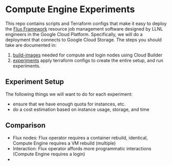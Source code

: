 # Compute Engine Experiments

This repo contains scripts and Terraform configs that make it easy to deploy the 
[Flux Framework](https://flux-framework.org/) resource job management software designed
by LLNL engineers in the Google Cloud Platform. Specifically, we will do a deployment
that connects to Google Cloud Storage. The steps you should take are documented in:

 1. [build-images](./build-images/) needed for compute and login nodes using Cloud Builder
 1. [experiments](./experiments) apply terraform configs to create the entire setup, and run experiments.
 
## Experiment Setup

The following things we will want to do for each experiment:

 - ensure that we have enough quota for instances, etc.
 - do a cost estimation based on instance usage, storage, and time
 
## Comparison

- Flux nodes: Flux operator requires a container rebuild, identical, Compute Engine requires a VM rebuild (multiple)
- Interaction: Flux operator affords more programmatic interactions (Compute Engine requires a login)
-   
